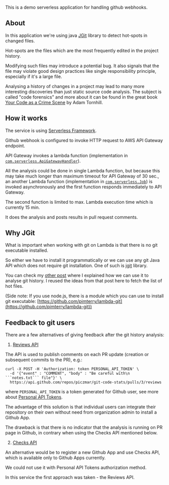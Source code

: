 This is a demo serverless application for handling github webhooks.

## About

In this application we're using java [JGit](https://www.eclipse.org/jgit/) library to detect hot-spots in changed files.

Hot-spots are the files which are the most frequently edited in the project history.

Modifying such files may introduce a potential bug. It also signals that the file may violate good design practices like
single responsibility principle, especially if it's a large file.

Analysing a history of changes in a project may lead to many more interesting discoveries than just static source code analysis.
The subject is called "code forensics" and more about it can be found in the great book [Your Code as a Crime Scene](https://pragprog.com/book/atcrime/your-code-as-a-crime-scene) by Adam Tornhill. 


## How it works

The service is using [Serverless Framework](https://serverless.com).

Github webhook is configured to invoke HTTP request to AWS API Gateway endpoint.

API Gateway invokes a lambda function (implementation in [`com.serverless.ApiGatewayHandler`](src/main/java/com/serverless/ApiGatewayHandler.java)).

All the analysis could be done in single Lambda function, but because this may take much longer than maximum timeout for API Gateway of 30 sec., 
an another Lambda function  (implementation in [`com.serverless.Job`](src/main/java/com/serverless/Job.java)) is invoked asynchronously and the first function responds immediately to API Gateway.

The second function is limited to max. Lambda execution time which is currently 15 min.

It does the analysis and posts results in pull request comments.

## Why JGit

What is important when working with git on Lambda is that there is no git executable installed. 

So either we have to install it programmatically or we can use any git Java API which does not require git installation.
One of such is [jgit](https://www.eclipse.org/jgit/) library.

You can check my [other post](https://dev.to/piczmar_0/learn-about-your-project-from-git-history-583n) where I explained how we can use it to analyse git history.
I reused the ideas from that post here to fetch the list of hot files.

(Side note: If you use node.js, there is a module which you can use to install git executable: [https://github.com/pimterry/lambda-git](https://github.com/pimterry/lambda-git))


## Feedback to git users

There are a few alternatives of giving feedback after the git history analysis:

1. [Reviews API](https://developer.github.com/v3/pulls/reviews/) 

The API is used to publish comments on each PR update (creation or subsequent commits to the PR), e.g.:

```
curl -X POST -H 'Authorization: token PERSONAL_API_TOKEN' \
  -d '{"event" : "COMMENT", "body" : "Be careful with\n ```notes.txt``` file"}' \
  https://api.github.com/repos/piczmar/git-code-stats/pulls/3/reviews
```


where `PERSONAL_API_TOKEN` is a token generated for Github user, see more about [Personal API Tokens](https://blog.github.com/2013-05-16-personal-api-tokens/).

The advantage of this solution is that individual users can integrate their repository on their own without need from organization
admin to install a Github App.

The drawback is that there is no indicator that the analysis is running on PR page in Github, in contrary when using
 the Checks API mentioned below.

2. [Checks API](https://developer.github.com/v3/checks/runs/#create-a-check-run)

An alternative would be to register a new Github App and use Checks API, which is available only to Github Apps currently.

We could not use it with Personal API Tokens authorization method.

In this service the first approach was taken - the Reviews API.

